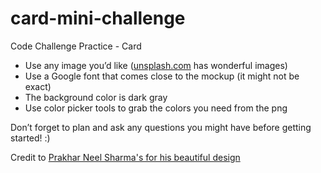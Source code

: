 # card-mini-challenge
Code Challenge Practice - Card

- Use any image you’d like ([unsplash.com](https://unsplash.com/search/photos/nature) has wonderful images)
- Use a Google font that comes close to the mockup (it might not be exact)
- The background color is dark gray
- Use color picker tools to grab the colors you need from the png

Don’t forget to plan and ask any questions you might have before getting started! :) 

Credit to [Prakhar Neel Sharma's for his beautiful design](https://dribbble.com/shots/4834283-Cards-used-in-Brickshare-platform)
